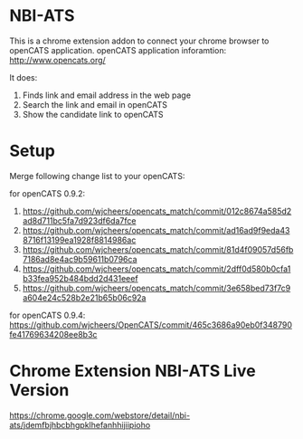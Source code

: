 # NBI-ATS
This is a chrome extension addon to connect your chrome browser to openCATS application.
openCATS application inforamtion: http://www.opencats.org/

It does:
1. Finds link and email address in the web page
2. Search the link and email in openCATS
3. Show the candidate link to openCATS

# Setup
Merge following change list to your openCATS:

for openCATS 0.9.2:
1. https://github.com/wjcheers/opencats_match/commit/012c8674a585d2ad8d711bc5fa7d923df6da7fce
2. https://github.com/wjcheers/opencats_match/commit/ad16ad9f9eda438716f13199ea1928f8814986ac
3. https://github.com/wjcheers/opencats_match/commit/81d4f09057d56fb7186ad8e4ac9b59611b0796ca
4. https://github.com/wjcheers/opencats_match/commit/2dff0d580b0cfa1b33fea952b484bdd2d431eeef
5. https://github.com/wjcheers/opencats_match/commit/3e658bed73f7c9a604e24c528b2e21b65b06c92a

for openCATS 0.9.4:
https://github.com/wjcheers/OpenCATS/commit/465c3686a90eb0f348790fe41769634208ee8b3c

# Chrome Extension NBI-ATS Live Version
https://chrome.google.com/webstore/detail/nbi-ats/jdemfbjhbcbhgpklhefanhhijiipioho
